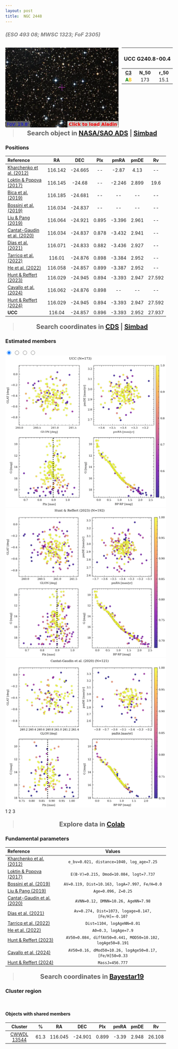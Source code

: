 ```yaml
---
layout: post
title:  NGC 2448
---
```

<h3><span style="color: #808080;"><i>(ESO 493 08; MWSC 1323; FoF 2305)</i></span></h3><div style="display: flex; justify-content: space-between; width:720px;height:250px">
<div style="text-align: center;">

<!-- Static image + data attributes for FOV and target -->
<img id="aladin_img"
     data-umami-event="aladin_load"
     src="https://raw.githubusercontent.com/ucc23/Q3N/main/plots/ngc2448_aladin.webp"
     alt="Click to load Aladin Lite" 
     style="width:355px;height:250px; cursor: pointer;"
     data-fov="0.503" 
     data-target="116.04 -24.857"/>
<!-- Div to contain Aladin Lite viewer -->
<div id="aladin-lite-div" style="width:355px;height:250px;display:none;"></div>
<!-- Aladin Lite script (will be loaded after the image is clicked) -->
<script src="{{ site.baseurl }}/scripts/aladin_load.js"></script>

</div>
<!-- Left block -->

<table style="width:355px;height:250px;">
  <!-- Row 1 (title) -->
  <tr>
    <td colspan="5"><h3>UCC G240.8-00.4</h3></td>
  </tr>
  <!-- Row 2 -->
  <tr>
    <th style="text-align: center;"><a href="https://ucc.ar/faq#what-is-the-c3-parameter" title="Combined class">C3</a></th>
    <th style="text-align: center;"><div title="Stars with membership probability >50%">N_50</div></th>
    <th style="text-align: center;"><div title="Radius that contains half the members [arcmin]">r_50</div></th>
  </tr>
  <!-- Row 3 -->
  <tr>
    <td style="text-align: center;"><span style="color: green; font-weight: bold;">A</span><span style="color: #FFC300; font-weight: bold;">B</span></td>
    <td style="text-align: center;">173</td>
    <td style="text-align: center;">15.1</td>
  </tr>
</table>
</div>

> <p style="text-align:center; font-weight: bold; font-size:20px">Search object in <a data-umami-event="nasa_search" href="https://ui.adsabs.harvard.edu/search/q=%20collection%3Aastronomy%20body%3A%22NGC%202448%22&sort=date%20desc%2C%20bibcode%20desc&p_=0" target="_blank">NASA/SAO ADS</a> | <a data-umami-event="simbad_search" href="https://simbad.cds.unistra.fr/simbad/sim-id-refs?Ident=ngc2448" target="_blank">Simbad</a></p>


### Positions

| Reference    | RA    | DEC   | Plx  | pmRA  | pmDE   |  Rv  |
| :---         | :---: | :---: | :---: | :---: | :---: | :---: |
|[Kharchenko et al. (2012)](https://ui.adsabs.harvard.edu/abs/2012A%26A...543A.156K) | 116.142 | -24.665 | -- | -2.87 | 4.13 | -- |
|[Loktin & Popova (2017)](https://ui.adsabs.harvard.edu/abs/2017AstBu..72..257L) | 116.145 | -24.68 | -- | -2.246 | 2.899 | 19.6 |
|[Bica et al. (2019)](https://ui.adsabs.harvard.edu/abs/2019AJ....157...12B) | 116.185 | -24.681 | -- | -- | -- | -- |
|[Bossini et al. (2019)](https://ui.adsabs.harvard.edu/abs/2019A%26A...623A.108B) | 116.034 | -24.837 | -- | -- | -- | -- |
|[Liu & Pang (2019)](https://ui.adsabs.harvard.edu/abs/2019ApJS..245...32L) | 116.064 | -24.921 | 0.895 | -3.396 | 2.961 | -- |
|[Cantat-Gaudin et al. (2020)](https://ui.adsabs.harvard.edu/abs/2020A%26A...640A...1C) | 116.034 | -24.837 | 0.878 | -3.432 | 2.941 | -- |
|[Dias et al. (2021)](https://ui.adsabs.harvard.edu/abs/2021MNRAS.504..356D) | 116.071 | -24.833 | 0.882 | -3.436 | 2.927 | -- |
|[Tarricq et al. (2022)](https://ui.adsabs.harvard.edu/abs/2022A%26A...659A..59T) | 116.01 | -24.876 | 0.898 | -3.384 | 2.952 | -- |
|[He et al. (2022)](https://ui.adsabs.harvard.edu/abs/2022ApJS..262....7H) | 116.058 | -24.857 | 0.899 | -3.387 | 2.952 | -- |
|[Hunt & Reffert (2023)](https://ui.adsabs.harvard.edu/abs/2023A%26A...673A.114H) | 116.029 | -24.945 | 0.894 | -3.393 | 2.947 | 27.592 |
|[Cavallo et al. (2024)](https://ui.adsabs.harvard.edu/abs/2024AJ....167...12C) | 116.062 | -24.876 | 0.898 | -- | -- | -- |
|[Hunt & Reffert (2024)](https://ui.adsabs.harvard.edu/abs/2024A%26A...686A..42H) | 116.029 | -24.945 | 0.894 | -3.393 | 2.947 | 27.592 |
| **UCC** |116.04 | -24.857 | 0.896 | -3.393 | 2.952 | 27.937 |

> <p style="text-align:center; font-weight: bold; font-size:20px">Search coordinates in <a data-umami-event="cds_coord_search" href="https://cdsportal.u-strasbg.fr/?target=116.04,-24.857" target="_blank">CDS</a> | <a data-umami-event="simbad_coord_search" href="https://simbad.cds.unistra.fr/mobile/object_list.html?coord=116.04%20-24.857&output=json&radius=5&userEntry=ngc2448" target="_blank">Simbad</a></p>

### Estimated members

<div class="carousel">
<input type="radio" name="radio-btn" id="slide1" checked>
<input type="radio" name="radio-btn" id="slide1">
<input type="radio" name="radio-btn" id="slide2">
<input type="radio" name="radio-btn" id="slide3">
<div class="slides">
<div class="slide">
<a href="https://raw.githubusercontent.com/ucc23/Q3N/main/plots/UCC/ngc2448.webp" target="_blank">
<img src="https://raw.githubusercontent.com/ucc23/Q3N/main/plots/UCC/ngc2448.webp" alt="NGC 2448 UCC">
</a>
</div>
<div class="slide">
<a href="https://raw.githubusercontent.com/ucc23/Q3N/main/plots/HUNT23/ngc2448.webp" target="_blank">
<img src="https://raw.githubusercontent.com/ucc23/Q3N/main/plots/HUNT23/ngc2448.webp" alt="NGC 2448 HUNT23">
</a>
</div>
<div class="slide">
<a href="https://raw.githubusercontent.com/ucc23/Q3N/main/plots/CANTAT20/ngc2448.webp" target="_blank">
<img src="https://raw.githubusercontent.com/ucc23/Q3N/main/plots/CANTAT20/ngc2448.webp" alt="NGC 2448 CANTAT20">
</a>
</div>
</div>
<div class="indicators">
<label for="slide1">1</label>
<label for="slide2">2</label>
<label for="slide3">3</label>
</div>
</div>


> <p style="text-align:center; font-weight: bold; font-size:20px">Explore data in <a data-umami-event="colab" href="https://colab.research.google.com/github/ucc23/ucc/blob/main/assets/notebook.ipynb" target="_blank">Colab</a></p>


### Fundamental parameters

| Reference |  Values |
| :---      |  :---:  |
| [Kharchenko et al. (2012)](https://ui.adsabs.harvard.edu/abs/2012A%26A...543A.156K) | `e_bv=0.021, distance=1040, log_age=7.25` |
| [Loktin & Popova (2017)](https://ui.adsabs.harvard.edu/abs/2017AstBu..72..257L) | `E(B-V)=0.215, Dmod=10.084, logt=7.737` |
| [Bossini et al. (2019)](https://ui.adsabs.harvard.edu/abs/2019A%26A...623A.108B) | `AV=0.119, Dist=10.163, logA=7.997, Fe/H=0.0` |
| [Liu & Pang (2019)](https://ui.adsabs.harvard.edu/abs/2019ApJS..245...32L) | `Age=0.096, Z=0.25` |
| [Cantat-Gaudin et al. (2020)](https://ui.adsabs.harvard.edu/abs/2020A%26A...640A...1C) | `AVNN=0.12, DMNN=10.26, AgeNN=7.98` |
| [Dias et al. (2021)](https://ui.adsabs.harvard.edu/abs/2021MNRAS.504..356D) | `Av=0.274, Dist=1073, logage=8.147, [Fe/H]=-0.107` |
| [Tarricq et al. (2022)](https://ui.adsabs.harvard.edu/abs/2022A%26A...659A..59T) | `Dist=1104, logAgeNN=8.01` |
| [He et al. (2022)](https://ui.adsabs.harvard.edu/abs/2022ApJS..262....7H) | `A0=0.3, logAge=7.9` |
| [Hunt & Reffert (2023)](https://ui.adsabs.harvard.edu/abs/2023A%26A...673A.114H) | `AV50=0.084, diffAV50=0.441, MOD50=10.102, logAge50=8.191` |
| [Cavallo et al. (2024)](https://ui.adsabs.harvard.edu/abs/2024AJ....167...12C) | `AV50=0.16, dMod50=10.26, logAge50=8.17, [Fe/H]50=0.33` |
| [Hunt & Reffert (2024)](https://ui.adsabs.harvard.edu/abs/2024A%26A...686A..42H) | `MassJ=456.777` |

> <p style="text-align:center; font-weight: bold; font-size:20px">Search coordinates in <a data-umami-event="bayestar" href="http://argonaut.skymaps.info/query?lon=240.891%20&lat=-0.432&coordsys=gal&mapname=bayestar2019" target="_blank">Bayestar19</a></p>


### Cluster region

<html lang="en">
  <body>
    <center>
    <div id="plot-params"
         data-oc-name="ngc2448"
         data-ra-center="116.03"
         data-dec-center="-24.84"
         data-rad-deg="15.1"
         data-plx="0.896">
    </div>
    <div id="plot-container">
        <div id="plot"></div>
    </div>
    <script defer type="module" src="{{ site.baseurl }}/scripts/radec_scatter.js"></script>
    </center>
  </body>
</html>
<br>


#### Objects with shared members

| Cluster | <span title="Percentage of members that this OC shares with the ones listed">%</span>   | RA   | DEC   | Plx   | pmRA  | pmDE  | Rv    |
| :---:   | :-: |:---: | :---: | :---: | :---: | :---: | :---: |
|[CWWDL 13544](/_clusters/cwwdl13544/)| 61.3 | 116.045 | -24.901 | 0.899 | -3.39 | 2.948 | 26.108 |